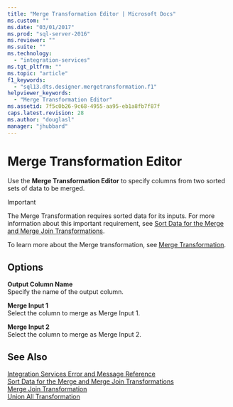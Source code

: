 ```yaml
---
title: "Merge Transformation Editor | Microsoft Docs"
ms.custom: ""
ms.date: "03/01/2017"
ms.prod: "sql-server-2016"
ms.reviewer: ""
ms.suite: ""
ms.technology: 
  - "integration-services"
ms.tgt_pltfrm: ""
ms.topic: "article"
f1_keywords: 
  - "sql13.dts.designer.mergetransformation.f1"
helpviewer_keywords: 
  - "Merge Transformation Editor"
ms.assetid: 7f5c0b26-9c68-4955-aa95-eb1a8fb7f87f
caps.latest.revision: 28
ms.author: "douglasl"
manager: "jhubbard"
---
```

# Merge Transformation Editor
  Use the **Merge Transformation Editor** to specify columns from two sorted sets of data to be merged.  
  
> [!IMPORTANT]  
>  The Merge Transformation requires sorted data for its inputs. For more information about this important requirement, see [Sort Data for the Merge and Merge Join Transformations](../../../integration-services/data-flow/transformations/sort-data-for-the-merge-and-merge-join-transformations.md).  
  
 To learn more about the Merge transformation, see [Merge Transformation](../../../integration-services/data-flow/transformations/merge-transformation.md).  
  
## Options  
 **Output Column Name**  
 Specify the name of the output column.  
  
 **Merge Input 1**  
 Select the column to merge as Merge Input 1.  
  
 **Merge Input 2**  
 Select the column to merge as Merge Input 2.  
  
## See Also  
 [Integration Services Error and Message Reference](../../../integration-services/integration-services-error-and-message-reference.md)   
 [Sort Data for the Merge and Merge Join Transformations](../../../integration-services/data-flow/transformations/sort-data-for-the-merge-and-merge-join-transformations.md)   
 [Merge Join Transformation](../../../integration-services/data-flow/transformations/merge-join-transformation.md)   
 [Union All Transformation](../../../integration-services/data-flow/transformations/union-all-transformation.md)  
  
  